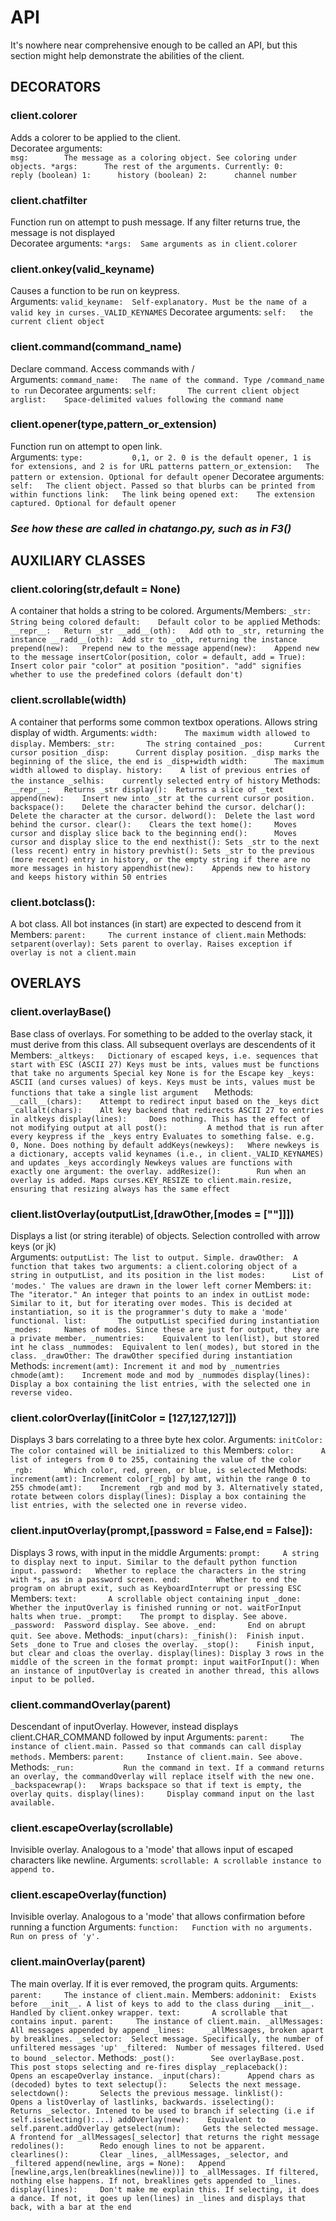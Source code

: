 API
=====
It's nowhere near comprehensive enough to be called an API,
but this section might help demonstrate the abilities of the client.

DECORATORS
----------
###	client.colorer
Adds a colorer to be applied to the client.  
Decoratee arguments:  
	```
	msg:		The message as a coloring object. See coloring under objects.
	*args:		The rest of the arguments. Currently:
			0:		reply (boolean)
			1:		history (boolean)
			2:		channel number
	```

###	client.chatfilter
Function run on attempt to push message. If any filter returns true, the message is not displayed  
Decoratee arguments:
	```
	*args:	Same arguments as in client.colorer
	```

###	client.onkey(valid_keyname)
Causes a function to be run on keypress.  
Arguments:
	```
	valid_keyname:	Self-explanatory. Must be the name of a valid key in curses._VALID_KEYNAMES
	```
Decoratee arguments:
	```
	self:	the current client object
	```

###	client.command(command_name)
Declare command. Access commands with /  
Arguments:
	```
	command_name:	The name of the command. Type /command_name to run
	```
Decoratee arguments:
	```
	self:		The current client object
	arglist:	Space-delimited values following the command name
	```

###	client.opener(type,pattern_or_extension)
Function run on attempt to open link.  
Arguments:
	```
	type:			0,1, or 2. 0 is the default opener, 1 is for extensions, and 2 is for URL patterns
	pattern_or_extension:	The pattern or extension. Optional for default opener
	```
Decoratee arguments:
	```
	self:	The client object. Passed so that blurbs can be printed from within functions
	link:	The link being opened
	ext:	The extension captured. Optional for default opener
	```

###	*See how these are called in chatango.py, such as in F3()*

AUXILIARY CLASSES
-----------------
###	client.coloring(str,default = None)
A container that holds a string to be colored.
Arguments/Members:
	```
			_str:		String being colored
			default:	Default color to be applied
	```
Methods:
	```
	__repr__:	Return _str
	__add__(oth):	Add oth to _str, returning the instance
	__radd__(oth):	Add str to _oth, returning the instance
	prepend(new):	Prepend new to the message
	append(new):	Append new to the message
	insertColor(position, color = default, add = True):	Insert color pair "color" at position "position". "add" signifies whether to use the predefined colors (default don't)
	```

###	client.scrollable(width)
A container that performs some common textbox operations. Allows string display of width.
Arguments:
	```
	width:		The maximum width allowed to display.
	```
Members:
	```
	_str:		The string contained
	_pos:		Current cursor position
	_disp:		Current display position. _disp marks the beginning of the slice, the end is _disp+width
	width:		The maximum width allowed to display.
	history:	A list of previous entries of the instance
	_selhis:	currently selected entry of history
	```
Methods:
	```
	__repr__:	Returns _str
	display():	Returns a slice of _text
	append(new):	Insert new into _str at the current cursor position.
	backspace():	Delete the character behind the cursor.
	delchar():	Delete the character at the cursor.
	delword():	Delete the last word behind the cursor.
	clear():	Clears the text
	home():		Moves cursor and display slice back to the beginning
	end():		Moves cursor and display slice to the end
	nexthist():	Sets _str to the next (less recent) entry in history
	prevhist():	Sets _str to the previous (more recent) entry in history,
			or the empty string if there are no more messages in history
	appendhist(new):	Appends new to history and keeps history within 50 entries
	```

###	client.botclass():
A bot class. All bot instances (in start) are expected to descend from it
Members:
	```
	parent: 	The current instance of client.main
	```
Methods:
	```
	setparent(overlay):	Sets parent to overlay. Raises exception if overlay is not a client.main
	```

OVERLAYS
--------
###	client.overlayBase()
Base class of overlays. For something to be added to the overlay stack, it must derive from this class. 
All subsequent overlays are descendents of it  
Members:
	```
	_altkeys: 	Dictionary of escaped keys, i.e. sequences that start with ESC (ASCII 27)
			Keys must be ints, values must be functions that take no arguments
			Special key None is for the Escape key
	_keys:		ASCII (and curses values) of keys. Keys must be ints,
			values must be functions that take a single list argument 	
	```
Methods:
	```
	__call__(chars):	Attempt to redirect input based on the _keys dict
	_callalt(chars):	Alt key backend that redirects ASCII 27 to entries in altkeys
	display(lines):		Does nothing. This has the effect of not modifying output at all
	post():			A method that is run after every keypress if the _keys entry
				Evaluates to something false. e.g. 0, None. Does nothing by default
	addKeys(newkeys):	Where newkeys is a dictionary, accepts valid keynames (i.e., in
				client._VALID_KEYNAMES) and updates _keys accordingly
				Newkeys values are functions with exactly one argument: the overlay.
	addResize():		Run when an overlay is added. Maps curses.KEY_RESIZE to
				client.main.resize, ensuring that resizing always has the same effect
	```

###	client.listOverlay(outputList,[drawOther,[modes = [""]]])
Displays a list (or string iterable) of objects. Selection controlled with arrow keys (or jk)  
Arguments:
	```
	outputList:	The list to output. Simple.
	drawOther:	A function that takes two arguments: a client.coloring object of a string in
			outputList, and its position in the list
	modes:		List of 'modes.' The values are drawn in the lower left corner
	```
Members:
	```
	it:		The "iterator." An integer that points to an index in outList
	mode:		Similar to it, but for iterating over modes. This is decided at instantiation,
			so it is the programmer's duty to make a 'mode' functional.
	list:		The outputList specified during instantiation
	_modes:		Names of modes. Since these are just for output, they are a private member.
	_numentries:	Equivalent to len(list), but stored int he class
	_nummodes:	Equivalent to len(_modes), but stored in the class.
	_drawOther:	The drawOther specified during instantiation
	```
Methods:
	```
	increment(amt):	Increment it and mod by _numentries
	chmode(amt):	Increment mode and mod by _nummodes
	display(lines):	Display a box containing the list entries, with the selected one in reverse video.
	```

###	client.colorOverlay([initColor = [127,127,127]])
Displays 3 bars correlating to a three byte hex color.
Arguments:
	```
	initColor:	The color contained will be initialized to this
	```
Members:
	```
	color:		A list of integers from 0 to 255, containing the value of the color
	_rgb:		Which color, red, green, or blue, is selected
	```
Methods:
	```
	increment(amt):	Increment color[_rgb] by amt, within the range 0 to 255
	chmode(amt):	Increment _rgb and mod by 3. Alternatively stated, rotate between colors
	display(lines):	Display a box containing the list entries, with the selected one in reverse video.
	```
		
###	client.inputOverlay(prompt,[password = False,end = False]):
Displays 3 rows, with input in the middle
Arguments:
	```
	prompt:		A string to display next to input. Similar to the default python function input.
	password:	Whether to replace the characters in the string with *s, as in a password screen.
	end:		Whether to end the program on abrupt exit, such as KeyboardInterrupt or pressing ESC
	```
Members:
	```
	text:		A scrollable object containing input
	_done:		Whether the inputOverlay is finished running or not. waitForInput halts when true.
	_prompt:	The prompt to display. See above.
	_password:	Password display. See above.
	_end:		End on abrupt quit. See above.
	```
Methods:
	```
	_input(chars):
	_finish():	Finish input. Sets _done to True and closes the overlay.
	_stop():	Finish input, but clear and cloas the overlay.
	display(lines):	Display 3 rows in the middle of the screen in the format prompt: input
	waitForInput():	When an instance of inputOverlay is created in another thread, this allows
			input to be polled.
	```

###	client.commandOverlay(parent)
Descendant of inputOverlay. However, instead displays client.CHAR_COMMAND followed by input
Arguments:
	```
	parent:		The instance of client.main. Passed so that commands can call display methods.
	```
Members:
	```
	parent:		Instance of client.main. See above.
	```
Methods:
	```
	_run:			Run the command in text. If a command returns an overlay, the commandOverlay
				will replace itself with the new one.
	_backspacewrap():	Wraps backspace so that if text is empty, the overlay quits.
	display(lines):		Display command input on the last available.
	```

###	client.escapeOverlay(scrollable)
Invisible overlay. Analogous to a 'mode' that allows input of escaped characters like newline.
Arguments:
	```
	scrollable:	A scrollable instance to append to.
	```

###	client.escapeOverlay(function)
Invisible overlay. Analogous to a 'mode' that allows confirmation before running a function
Arguments:
	```
	function:	Function with no arguments. Run on press of 'y'.
	```

###	client.mainOverlay(parent)
The main overlay. If it is ever removed, the program quits.
Arguments:
	```
	parent:		The instance of client.main.
	```
Members:
	```
	addoninit:	Exists before __init__. A list of keys to add to the class during __init__.
			Handled by client.onkey wrapper.
	text:		A scrollable that contains input.
	parent:		The instance of client.main.
	_allMessages:	All messages appended by append
	_lines:		_allMessages, broken apart by breaklines.
	_selector:	Select message. Specifically, the number of unfiltered messages 'up'
	_filtered:	Number of messages filtered. Used to bound _selector.
	```
Methods:
	```
	_post():		See overlayBase.post. This post stops selecting and re-fires display
	_replaceback():		Opens an escapeOverlay instance.
	_input(chars):		Append chars as (decoded) bytes to text
	selectup():		Selects the next message.	
	selectdown():		Selects the previous message.
	linklist():		Opens a listOverlay of lastlinks, backwards.
	isselecting():		Returns _selector. Intened to be used to branch if selecting (i.e if self.isselecting():...)
	addOverlay(new):	Equivalent to self.parent.addOverlay
	getselect(num): 	Gets the selected message. A frontend for _allMessages[_selector] that returns the right message
	redolines():		Redo enough lines to not be apparent.
	clearlines():		Clear _lines, _allMessages, _selector, and _filtered
	append(newline, args = None):	Append [newline,args,len(breaklines(newline))] to _allMessages. If filtered,
					nothing else happens. If not, breaklines gets appended to _lines.
	display(lines):		Don't make me explain this. If selecting, it does a dance. If not, it goes up
				len(lines) in _lines and displays that back, with a bar at the end
	```
